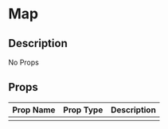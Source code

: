 # Map

## Description

No Props

## Props

| Prop Name | Prop Type | Description |
| :-------- | :-------: | :---------- |
|       |  |  |
